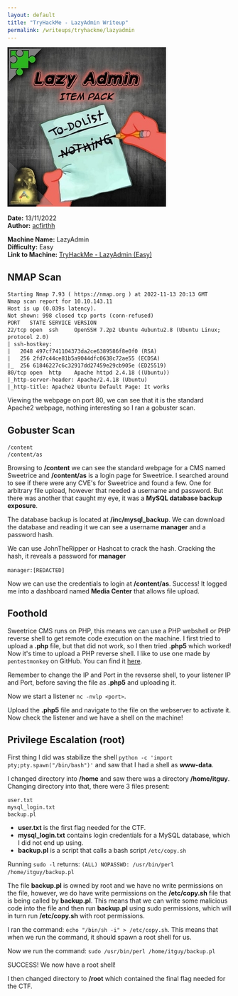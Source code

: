 ```yaml
---
layout: default
title: "TryHackMe - LazyAdmin Writeup"
permalink: /writeups/tryhackme/lazyadmin
---
```


![TryHackMe - LazyAdmin (Easy)](images/LazyAdmin.jpeg)

**Date:** 13/11/2022\
**Author:** [acfirthh](https://github.com/acfirthh)

**Machine Name:** LazyAdmin\
**Difficulty:** Easy\
**Link to Machine:** [TryHackMe - LazyAdmin (Easy)](https://tryhackme.com/room/lazyadmin) 

## NMAP Scan
```
Starting Nmap 7.93 ( https://nmap.org ) at 2022-11-13 20:13 GMT
Nmap scan report for 10.10.143.11
Host is up (0.039s latency).
Not shown: 998 closed tcp ports (conn-refused)
PORT   STATE SERVICE VERSION
22/tcp open  ssh     OpenSSH 7.2p2 Ubuntu 4ubuntu2.8 (Ubuntu Linux; protocol 2.0)
| ssh-hostkey: 
|   2048 497cf741104373da2ce6389586f8e0f0 (RSA)
|   256 2fd7c44ce81b5a9044dfc0638c72ae55 (ECDSA)
|_  256 61846227c6c32917dd27459e29cb905e (ED25519)
80/tcp open  http    Apache httpd 2.4.18 ((Ubuntu))
|_http-server-header: Apache/2.4.18 (Ubuntu)
|_http-title: Apache2 Ubuntu Default Page: It works
```
Viewing the webpage on port 80, we can see that it is the standard Apache2 webpage, nothing interesting so I ran a gobuster scan.

## Gobuster Scan
```
/content
/content/as
```
Browsing to **/content** we can see the standard webpage for a CMS named Sweetrice and **/content/as** is a login page for Sweetrice. I searched around to see if there were any CVE's for Sweetrice and found a few. One for arbitrary file upload, however that needed a username and password. But there was another that caught my eye, it was a **MySQL database backup exposure**.

The database backup is located at **/inc/mysql_backup**. We can download the database and reading it we can see a username **manager** and a password hash.

We can use JohnTheRipper or Hashcat to crack the hash. Cracking the hash, it reveals a password for **manager**

`manager:[REDACTED]`

Now we can use the credentials to login at **/content/as**. Success! It logged me into a dashboard named **Media Center** that allows file upload.

## Foothold
Sweetrice CMS runs on PHP, this means we can use a PHP webshell or PHP reverse shell to get remote code execution on the machine. I first tried to upload a **.php** file, but that did not work, so I then tried **.php5** which worked! Now it's time to upload a PHP reverse shell. I like to use one made by `pentestmonkey` on GitHub. You can find it [here](https://github.com/pentestmonkey/php-reverse-shell/blob/master/php-reverse-shell.php).

Remember to change the IP and Port in the revserse shell, to your listener IP and Port, before saving the file as **.php5** and uploading it.

Now we start a listener `nc -nvlp <port>`.

Upload the **.php5** file and navigate to the file on the webserver to activate it. Now check the listener and we have a shell on the machine!

## Privilege Escalation (root)
First thing I did was stabilize the shell `python -c 'import pty;pty.spawn("/bin/bash")'` and saw that I had a shell as **www-data**.

I changed directory into **/home** and saw there was a directory **/home/itguy**. Changing directory into that, there were 3 files present:
```
user.txt
mysql_login.txt
backup.pl
```
- **user.txt** is the first flag needed for the CTF.
- **mysql_login.txt** contains login credentials for a MySQL database, which I did not end up using.
- **backup.pl** is a script that calls a bash script `/etc/copy.sh`

Running `sudo -l` returns:
`(ALL) NOPASSWD: /usr/bin/perl /home/itguy/backup.pl`

The file **backup.pl** is owned by root and we have no write permissions on the file, however, we do have write permissions on the **/etc/copy.sh** file that is being called by **backup.pl**. This means that we can write some malicious code into the file and then run **backup.pl** using sudo permissions, which will in turn run **/etc/copy.sh** with root permissions.

I ran the command: `echo "/bin/sh -i" > /etc/copy.sh`. This means that when we run the command, it should spawn a root shell for us.

Now we run the command: `sudo /usr/bin/perl /home/itguy/backup.pl`

SUCCESS! We now have a root shell!

I then changed directory to **/root** which contained the final flag needed for the CTF.
